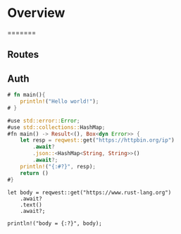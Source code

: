 # Overview

=======

## Routes

## Auth

```rust
# fn main(){
    println!("Hello world!");
# }
```

```rust
#use std::error::Error;
#use std::collections::HashMap;
#fn main() -> Result<(), Box<dyn Error>> {
    let resp = reqwest::get("https://httpbin.org/ip")
        .await?
        .json::<HashMap<String, String>>()
        .await?;
    println!("{:#?}", resp);
    return ()
#}
```

```rust,editable
let body = reqwest::get("https://www.rust-lang.org")
    .await?
    .text()
    .await?;

println!("body = {:?}", body);
```
